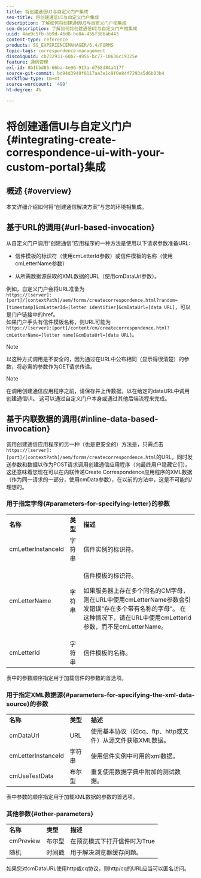 ```yaml
---
title: 将创建通信UI与自定义门户集成
seo-title: 将创建通信UI与自定义门户集成
description: 了解如何将创建通信UI与自定义门户相集成
seo-description: 了解如何将创建通信UI与自定义门户相集成
uuid: 4ae9c5fb-bb9d-46d8-be84-455f386ab443
content-type: reference
products: SG_EXPERIENCEMANAGER/6.4/FORMS
topic-tags: correspondence-management
discoiquuid: cb232931-60b7-4956-bc77-10636c19325e
feature: 通信管理
exl-id: 8b1bbd85-66ba-4e96-917a-d768d84a417f
source-git-commit: bd94d3949f0117aa3e1c9f0e84f7293a5d6b03b4
workflow-type: tm+mt
source-wordcount: '499'
ht-degree: 4%

---
```


# 将创建通信UI与自定义门户{#integrating-create-correspondence-ui-with-your-custom-portal}集成

## 概述 {#overview}

本文详细介绍如何将“创建通信解决方案”与您的环境相集成。

## 基于URL的调用{#url-based-invocation}

从自定义门户调用“创建通信”应用程序的一种方法是使用以下请求参数准备URL:

* 信件模板的标识符（使用cmLetterId参数）或信件模板的名称（使用cmLetterName参数）

* 从所需数据源获取的XML数据的URL（使用cmDataUrl参数）。

例如，自定义门户会将URL准备为\
`https://[server]:[port]/[contextPath]/aem/forms/createcorrespondence.html?random=[timestamp]&cmLetterId=[letter identifier]&cmDataUrl=[data URL]`，可以是门户链接中的href。\
如果门户手头有信件模板名称，则URL可能为\
`https://[server]:[port]/content/cm/createcorrespondence.html?cmLetterName=[letter name]&cmDataUrl=[data URL]`。

>[!NOTE]
>
>以这种方式调用是不安全的，因为通过在URL中公布相同（显示得很清楚）的参数，将必需的参数作为GET请求传递。

>[!NOTE]
>
>在调用创建通信应用程序之前，请保存并上传数据，以在给定的dataURL中调用创建通信UI。 这可以通过自定义门户本身或通过其他后端流程来完成。

## 基于内联数据的调用{#inline-data-based-invocation}

调用创建通信应用程序的另一种（也是更安全的）方法是，只需点击`https://[server]:[port]/[contextPath]/aem/forms/createcorrespondence.html`的URL，同时发送参数和数据以作为POST请求调用创建通信应用程序（向最终用户隐藏它们）。 这还意味着您现在可以在内联传递Create Correspondence应用程序的XML数据（作为同一请求的一部分，使用cmData参数），在以前的方法中，这是不可能的/理想的。

### 用于指定字母{#parameters-for-specifying-letter}的参数

<table> 
 <tbody>
  <tr>
   <td><strong>名称</strong></td> 
   <td><strong>类型</strong></td> 
   <td><strong>描述</strong></td> 
  </tr>
  <tr>
   <td>cmLetterInstanceId</td> 
   <td>字符串</td> 
   <td>信件实例的标识符。</td> 
  </tr>
  <tr>
   <td>cmLetterName</td> 
   <td>字符串</td> 
   <td><p>信件模板的标识符。 </p> <p>如果服务器上存在多个同名的CM字母，则在URL中使用cmLetterName参数会引发错误“存在多个带有名称的字母”。 在这种情况下，请在URL中使用cmLetterId参数，而不是cmLetterName。</p> </td> 
  </tr>
  <tr>
   <td>cmLetterId</td> 
   <td>字符串</td> 
   <td>信件模板的名称。</td> 
  </tr>
 </tbody>
</table>

表中的参数顺序指定用于加载信件的参数的首选项。

### 用于指定XML数据源{#parameters-for-specifying-the-xml-data-source}的参数

<table> 
 <tbody>
  <tr>
   <td><strong>名称</strong></td> 
   <td><strong>类型</strong></td> 
   <td><strong>描述</strong></td> 
  </tr>
  <tr>
   <td>cmDataUrl<br /> </td> 
   <td>URL</td> 
   <td>使用基本协议（如cq、ftp、http或文件）从源文件获取XML数据。<br /> </td> 
  </tr>
  <tr>
   <td>cmLetterInstanceId</td> 
   <td>字符串</td> 
   <td>使用信件实例中可用的xml数据。</td> 
  </tr>
  <tr>
   <td>cmUseTestData</td> 
   <td>布尔型</td> 
   <td>重复使用数据字典中附加的测试数据。</td> 
  </tr>
 </tbody>
</table>

表中参数的顺序指定用于加载XML数据的参数的首选项。

### 其他参数{#other-parameters}

<table> 
 <tbody>
  <tr>
   <td><strong>名称</strong></td> 
   <td><strong>类型</strong></td> 
   <td><strong>描述</strong></td> 
  </tr>
  <tr>
   <td>cmPreview<br /> </td> 
   <td>布尔型</td> 
   <td>在预览模式下打开信件时为True<br /> </td> 
  </tr>
  <tr>
   <td>随机</td> 
   <td>时间戳</td> 
   <td>用于解决浏览器缓存问题。</td> 
  </tr>
 </tbody>
</table>

如果您对cmDataURL使用http或cq协议，则http/cq的URL应当可以匿名访问。
